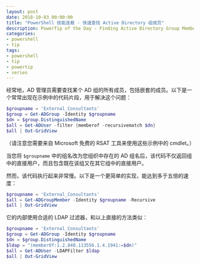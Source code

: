 ```yaml
---
layout: post
date: 2018-10-03 00:00:00
title: "PowerShell 技能连载 - 快速查找 Active Directory 组成员"
description: PowerTip of the Day - Finding Active Directory Group Members Efficiently
categories:
- powershell
- tip
tags:
- powershell
- tip
- powertip
- series
---
```

经常地，AD 管理员需要查找某个 AD 组的所有成员，包括嵌套的成员。以下是一个常常出现在示例中的代码片段，用于解决这个问题：

```powershell
$groupname = 'External_Consultants'
$group = Get-ADGroup -Identity $groupname
$dn = $group.DistinguishedName
$all = Get-ADUser -filter {memberof -recursivematch $dn}
$all | Out-GridView
```

（请注意您需要来自 Microsoft 免费的 RSAT 工具来使用这些示例中的 cmdlet。） 

当您将 `$groupname` 中的组名改为您组织中存在的 AD 组名后，该代码不仅返回组中的直接用户，而且包含既在该组又在其它组中的直接用户。

然而，该代码执行起来非常慢。以下是一个更简单的实现，能达到多于五倍的速度：

```powershell
$groupname = 'External_Consultants'
$all = Get-ADGroupMember -Identity $groupname -Recursive
$all | Out-GridView
```

它的内部使用合适的 LDAP 过滤器，和以上直接的方法类似：

```powershell
$groupname = 'External_Consultants'
$group = Get-ADGroup -Identity $groupname
$dn = $group.DistinguishedName
$ldap = "(memberOf:1.2.840.113556.1.4.1941:=$dn)"
$all = Get-ADUser -LDAPFilter $ldap
$all | Out-GridView
```

<!--本文国际来源：[Finding Active Directory Group Members Efficiently](http://community.idera.com/powershell/powertips/b/tips/posts/finding-active-directory-group-members-efficiently)-->
